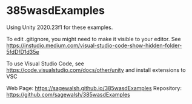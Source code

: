 # 385wasdExamples

Using Unity 2020.23f1 for these examples.

To edit .gitignore, you might need to make it visible to your editor. See https://instudio.medium.com/visual-studio-code-show-hidden-folder-5fdDfD1d35e 

To use Visual Studio Code, see https://code.visualstudio.com/docs/other/unity and install extensions to VSC

Web Page: https://sagewalsh.github.io/385wasdExamples
Repository: https://github.com/sagewalsh/385wasdExamples 

